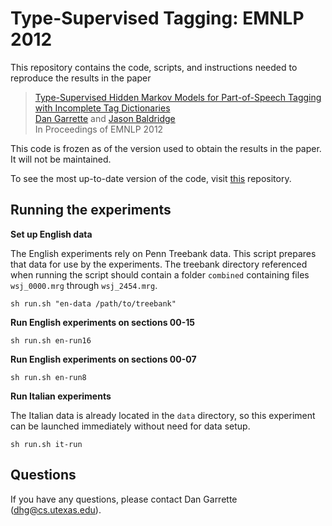 [Dan Garrette]: http://cs.utexas.edu/~dhg
[Jason Baldridge]: http://www.jasonbaldridge.com


Type-Supervised Tagging: EMNLP 2012
===================================

This repository contains the code, scripts, and instructions needed to reproduce the results in the paper

  > [Type-Supervised Hidden Markov Models for Part-of-Speech Tagging with Incomplete Tag Dictionaries](http://www.cs.utexas.edu/users/ml/papers/garrette.emnlp12.pdf)  
  > [Dan Garrette] and [Jason Baldridge]  
  > In Proceedings of EMNLP 2012

This code is frozen as of the version used to obtain the results in the paper. It will not be maintained. 

To see the most up-to-date version of the code, visit [this](https://github.com/dhgarrette/low-resource-pos-tagging-2014) repository.

Running the experiments
-------

**Set up English data**

The English experiments rely on Penn Treebank data. This script prepares that data for use by the experiments.  The treebank directory referenced when running the script should contain a folder `combined` containing files `wsj_0000.mrg` through `wsj_2454.mrg`.

    sh run.sh "en-data /path/to/treebank"
    
**Run English experiments on sections 00-15**

    sh run.sh en-run16

**Run English experiments on sections 00-07**

    sh run.sh en-run8

**Run Italian experiments**

The Italian data is already located in the `data` directory, so this 
experiment can be launched immediately without need for data setup. 

    sh run.sh it-run
    

Questions
------
    
If you have any questions, please contact Dan Garrette (dhg@cs.utexas.edu).
